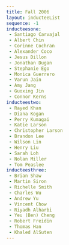```yaml
---
title: Fall 2006
layout: inducteeList
sequence: -1
inducteesone:
 - Santiago Carvajal
 - Albert Chin
 - Corinne Cochran
 - Alexander Coco
 - Jesus Dillon
 - Jonathan Dugan
 - Stephanie Ego
 - Monica Guerrero
 - Varun Jain
 - Amy Jang
 - Guoxing Jin
 - Connor Kerns
inducteestwo:
 - Rayed Khan
 - Diana Kogan
 - Perry Kumagai
 - Katie Larson
 - Christopher Larson
 - Brandon Lee
 - Wilson Lin
 - Henry Liu
 - Sarah Loh
 - Nolan Miller
 - Tom Peaslee
inducteesthree:
 - Brian Shaw
 - Martin Siron
 - Richelle Smith
 - Charles Wu
 - Andrew Yu
 - Vincent Chow
 - Riyadh Alharbi
 - Yeu (Ben) Cheng
 - Robert Freidin
 - Thomas Han
 - Khaled AlSuten
---
```

